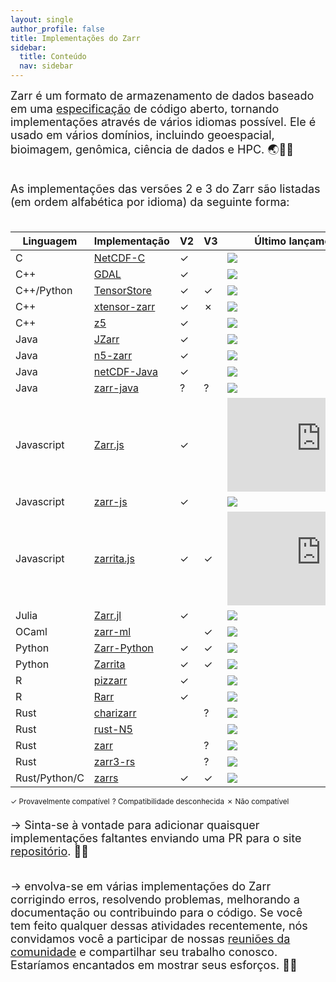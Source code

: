 ```yaml
---
layout: single
author_profile: false
title: Implementações do Zarr
sidebar:
  title: Conteúdo
  nav: sidebar
---
```


<font size="4">
Zarr é um formato de armazenamento de dados baseado em uma <a
href="https://zarr-specs.readthedocs.io/">especificação</a> de código aberto, tornando
implementações através de vários idiomas possível. Ele é usado em vários
domínios, incluindo geoespacial, bioimagem, genômica, ciência de dados e HPC. 🌏🔬🧬<br><br>

As implementações das versões 2 e 3 do Zarr são listadas (em ordem alfabética por idioma) da seguinte forma:<br><br> </font>

| Linguagem     | Implementação  | V2 | V3 | Último lançamento/Commit |
| ------------- | -------------- | -- | -- | ------------------------ |
| C             | [NetCDF-C]     | ✓  |    | ![][NetCDF-C-re]         |
| C++           | [GDAL]         | ✓  |    | ![][GDAL-re]             |
| C++/Python    | [TensorStore]  | ✓  | ✓  | ![][tensorstore-lu]      |
| C++           | [xtensor-zarr] | ✓  | ✗  | ![][xtensor-zarr-lu]     |
| C++           | [z5]           | ✓  |    | ![][z5-re]               |
| Java          | [JZarr]        | ✓  |    | ![][JZarr-lu]            |
| Java          | [n5-zarr]      | ✓  |    | ![][n5-zarr-lu]          |
| Java          | [netCDF-Java]  | ✓  |    | ![][netCDF-Java-re]      |
| Java          | [zarr-java]    | ?  | ?  | ![][zarr-java-re]        |
| Javascript    | [Zarr.js]      | ✓  |    | ![][Zarr.js-re]          |
| Javascript    | [zarr-js]      | ✓  |    | ![][zarr-js-lu]          |
| Javascript    | [zarrita.js]   | ✓  | ✓  | ![][zarrita.js-re]       |
| Julia         | [Zarr.jl]      | ✓  |    | ![][Zarr.jl-re]          |
| OCaml         | [zarr-ml]      |    | ✓  | ![][zarr-ml-re]          |
| Python        | [Zarr-Python]  | ✓  | ✓  | ![][Zarr-Python-re]      |
| Python        | [Zarrita]      | ✓  | ✓  | ![][Zarrita-lu]          |
| R             | [pizzarr]      | ✓  |    | ![][pizzarr-lu]          |
| R             | [Rarr]         | ✓  |    | ![][Rarr-lu]             |
| Rust          | [charizarr]    |    | ?  | ![][charizarr-lu]        |
| Rust          | [rust-N5]      |    |    | ![][rust-N5-lu]          |
| Rust          | [zarr]         |    | ?  | ![][zarr-lu]             |
| Rust          | [zarr3-rs]     |    | ?  | ![][zarr3-rs-lu]         |
| Rust/Python/C | [zarrs]        | ✓  | ✓  | ![][zarrs-re]            |

<sup>✓ Provavelmente compatível</sup> <sup>? Compatibilidade desconhecida</sup> <sup>✗ Não compatível</sup>

[NetCDF-C]: https://github.com/Unidata/netcdf-c
[NetCDF-C-re]: https://img.shields.io/github/release-date-pre/Unidata/netcdf-c
[GDAL]: https://gdal.org/drivers/raster/zarr.html
[GDAL-re]: https://img.shields.io/github/release-date-pre/OSGeo/gdal
[JZarr]: https://github.com/bcdev/jzarr
[JZarr-lu]: https://img.shields.io/github/last-commit/bcdev/jzarr
[Zarr.js]: https://github.com/gzuidhof/zarr.js
[Zarr.js-re]: https://img.shields.io/github/release-date-pre/gzuidhof/zarr.js
[Zarr.jl]: https://github.com/JuliaIO/Zarr.jl
[Zarr.jl-re]: https://img.shields.io/github/release-date-pre/JuliaIO/Zarr.jl
[Zarr-Python]: https://github.com/zarr-developers/zarr-python
[Zarr-Python-re]: https://img.shields.io/github/release-date-pre/zarr-developers/zarr-python
[Zarrita]: https://github.com/scalableminds/zarrita
[Zarrita-lu]: https://img.shields.io/github/last-commit/scalableminds/zarritaLikely
[Rarr]: https://github.com/grimbough/Rarr
[Rarr-lu]: https://img.shields.io/github/last-commit/grimbough/Rarr
[rust-N5]: https://github.com/aschampion/rust-n5
[rust-N5-lu]: https://img.shields.io/github/last-commit/aschampion/rust-n5
[TensorStore]: https://github.com/google/tensorstore/
[TensorStore-lu]: https://img.shields.io/github/last-commit/google/tensorstore
[n5-zarr]: https://github.com/saalfeldlab/n5-zarr
[n5-zarr-lu]: https://img.shields.io/github/last-commit/saalfeldlab/n5-zarr
[zarr-js]: https://github.com/freeman-lab/zarr-js
[zarr-js-lu]: https://img.shields.io/github/last-commit/freeman-lab/zarr-js
[zarr]: https://github.com/sci-rs/zarr
[zarr-lu]: https://img.shields.io/github/last-commit/sci-rs/zarr
[xtensor-zarr]: https://github.com/xtensor-stack/xtensor-zarr
[xtensor-zarr-lu]: https://img.shields.io/github/last-commit/xtensor-stack/xtensor-zarr
[netCDF-Java]: https://github.com/Unidata/netcdf-java
[netCDF-Java-re]: https://img.shields.io/github/release-date-pre/Unidata/netcdf-java
[z5]: https://github.com/constantinpape/z5
[z5-re]: https://img.shields.io/github/release-date-pre/constantinpape/z5
[pizzarr]: https://keller-mark.github.io/pizzarr/
[pizzarr-lu]: https://img.shields.io/github/last-commit/keller-mark/pizzarr
[zarrs]: https://github.com/LDeakin/zarrs
[zarrs-re]: https://img.shields.io/github/release-date-pre/LDeakin/zarrs
[zarrita.js]: https://github.com/manzt/zarrita.js
[zarrita.js-re]: https://img.shields.io/github/release-date-pre/manzt/zarrita.js
[zarr-ml]: https://github.com/zoj613/zarr-ml
[zarr-ml-re]: https://img.shields.io/github/release-date-pre/zoj613/zarr-ml
[zarr3-rs]: https://github.com/clbarnes/zarr3-rs
[zarr3-rs-lu]: https://img.shields.io/github/last-commit/clbarnes/zarr3-rs
[charizarr]: https://github.com/mpiannucci/charizarr
[charizarr-lu]: https://img.shields.io/github/last-commit/mpiannucci/charizarr
[zarr-java]: https://github.com/zarr-developers/zarr-java
[zarr-java-re]: https://img.shields.io/github/release-date-pre/zarr-developers/zarr-java

<font size="4">→ Sinta-se à vontade para adicionar quaisquer implementações faltantes enviando uma PR para o site <a href="https://github.com/zarr-developers/zarr-developers.github.io/">repositório</a>. 🤝🏻<br><br>

→ envolva-se em várias implementações do Zarr corrigindo erros, resolvendo problemas, melhorando a documentação ou contribuindo para o código.
Se você tem feito qualquer dessas atividades recentemente, nós convidamos você a participar de nossas <a href="https://zarr.dev/community-calls/">reuniões da comunidade</a> e compartilhar seu trabalho conosco. Estaríamos encantados em mostrar seus esforços. 💪🏻 </font>
